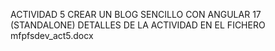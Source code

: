 ACTIVIDAD 5
CREAR UN BLOG SENCILLO CON ANGULAR 17 (STANDALONE)
DETALLES DE LA ACTIVIDAD EN EL FICHERO mfpfsdev_act5.docx